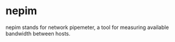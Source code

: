 nepim
=====

nepim stands for network pipemeter, a tool for measuring available bandwidth between hosts.
